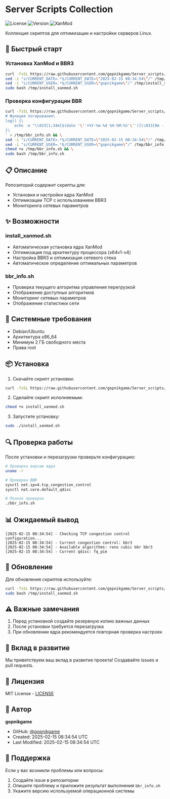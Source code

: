 # Server Scripts Collection

![License](https://img.shields.io/badge/license-MIT-blue.svg)
![Version](https://img.shields.io/badge/version-1.0.0-green.svg)
![XanMod](https://img.shields.io/badge/XanMod-supported-brightgreen.svg)

Коллекция скриптов для оптимизации и настройки серверов Linux.

## 🚀 Быстрый старт

### Установка XanMod и BBR3

```bash
curl -fsSL https://raw.githubusercontent.com/gopnikgame/Server_scripts/main/install_xanmod.sh -o /tmp/install_xanmod.sh && \
sed -i "s/CURRENT_DATE=.*$/CURRENT_DATE=\"2025-02-15 08:34:54\"/" /tmp/install_xanmod.sh && \
sed -i "s/CURRENT_USER=.*$/CURRENT_USER=\"gopnikgame\"/" /tmp/install_xanmod.sh && \
sudo bash /tmp/install_xanmod.sh
```

### Проверка конфигурации BBR

```bash
curl -fsSL https://raw.githubusercontent.com/gopnikgame/Server_scripts/main/bbr_info.sh | sed '1a\
# Функция логирования\
log() {\
    echo -e "\\033[1;34m[$(date '\''+%Y-%m-%d %H:%M:%S'\'')]\\033[0m - $1"\
}\
' > /tmp/bbr_info.sh && \
sed -i "s/CURRENT_DATE=.*$/CURRENT_DATE=\"2025-02-15 08:34:54\"/" /tmp/bbr_info.sh && \
sed -i "s/CURRENT_USER=.*$/CURRENT_USER=\"gopnikgame\"/" /tmp/bbr_info.sh && \
chmod +x /tmp/bbr_info.sh && \
sudo bash /tmp/bbr_info.sh
```

## 📋 Описание

Репозиторий содержит скрипты для:
- Установки и настройки ядра XanMod
- Оптимизации TCP с использованием BBR3
- Мониторинга сетевых параметров

## ✨ Возможности

### install_xanmod.sh
- Автоматическая установка ядра XanMod
- Оптимизация под архитектуру процессора (x64v1-v4)
- Настройка BBR3 и оптимизация сетевого стека
- Автоматическое определение оптимальных параметров

### bbr_info.sh
- Проверка текущего алгоритма управления перегрузкой
- Отображение доступных алгоритмов
- Мониторинг сетевых параметров
- Отображение статистики сети

## 🔧 Системные требования

- Debian/Ubuntu
- Архитектура x86_64
- Минимум 2 ГБ свободного места
- Права root

## 📦 Установка

1. Скачайте скрипт установки:
```bash
curl -fsSL https://raw.githubusercontent.com/gopnikgame/Server_scripts/main/install_xanmod.sh -o install_xanmod.sh
```

2. Сделайте скрипт исполняемым:
```bash
chmod +x install_xanmod.sh
```

3. Запустите установку:
```bash
sudo ./install_xanmod.sh
```

## 🔍 Проверка работы

После установки и перезагрузки проверьте конфигурацию:

```bash
# Проверка версии ядра
uname -r

# Проверка BBR
sysctl net.ipv4.tcp_congestion_control
sysctl net.core.default_qdisc

# Полная проверка
./bbr_info.sh
```

## 📊 Ожидаемый вывод

```
[2025-02-15 08:34:54] - Checking TCP congestion control configuration...
[2025-02-15 08:34:54] - Current congestion control: bbr3
[2025-02-15 08:34:54] - Available algorithms: reno cubic bbr bbr3
[2025-02-15 08:34:54] - Current qdisc: fq_pie
```

## 🔄 Обновление

Для обновления скриптов используйте:

```bash
curl -fsSL https://raw.githubusercontent.com/gopnikgame/Server_scripts/main/install_xanmod.sh -o /tmp/install_xanmod.sh && \
sudo bash /tmp/install_xanmod.sh
```

## ⚠️ Важные замечания

1. Перед установкой создайте резервную копию важных данных
2. После установки требуется перезагрузка
3. При обновлении ядра рекомендуется повторная проверка настроек

## 🤝 Вклад в развитие

Мы приветствуем ваш вклад в развитие проекта! Создавайте issues и pull requests.

## 📜 Лицензия

MIT License - [LICENSE](LICENSE)

## 👤 Автор

**gopnikgame**
- GitHub: [@gopnikgame](https://github.com/gopnikgame)
- Created: 2025-02-15 08:34:54 UTC
- Last Modified: 2025-02-15 08:34:54 UTC

## 💬 Поддержка

Если у вас возникли проблемы или вопросы:
1. Создайте issue в репозитории
2. Опишите проблему и приложите результат выполнения `bbr_info.sh`
3. Укажите версию используемой операционной системы